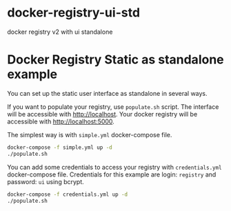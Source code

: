 # docker-registry-ui-std
docker registry v2 with ui standalone

# Docker Registry Static as standalone example

You can set up the static user interface as standalone in several ways.

If you want to populate your registry, use `populate.sh` script.
The interface will be accessible with <http://localhost>.
Your docker registry will be accessible with <http://localhost:5000>.

The simplest way is with `simple.yml` docker-compose file.

```sh
docker-compose -f simple.yml up -d
./populate.sh
```

You can add some credentials to access your registry with `credentials.yml` docker-compose file.
Credentials for this example are login: `registry` and password: `ui` using bcrypt.

```sh
docker-compose -f credentials.yml up -d
./populate.sh
```
